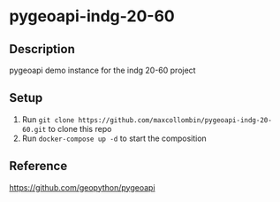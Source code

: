 # pygeoapi-indg-20-60

## Description

pygeoapi demo instance for the indg 20-60 project

## Setup

1. Run `git clone https://github.com/maxcollombin/pygeoapi-indg-20-60.git` to clone this repo    
2. Run `docker-compose up -d` to start the composition  

## Reference

https://github.com/geopython/pygeoapi
